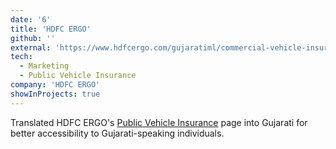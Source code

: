 ```yaml
---
date: '6'
title: 'HDFC ERGO'
github: ''
external: 'https://www.hdfcergo.com/gujaratiml/commercial-vehicle-insurance/passenger-carrying-vehicle-insurance'
tech:
  - Marketing
  - Public Vehicle Insurance
company: 'HDFC ERGO'
showInProjects: true
---
```


Translated HDFC ERGO's [Public Vehicle Insurance](https://www.hdfcergo.com/commercial-vehicle-insurance/passenger-carrying-vehicle-insurance) page into Gujarati for better accessibility to Gujarati-speaking individuals.

